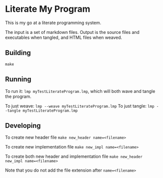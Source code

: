 # Literate My Program
This is my go at a literate programming system.  

The input is a set of markdown files. Output is the source files and executables when tangled, and HTML files when weaved.

## Building
`make`

## Running
To run it: `lmp myTestLiterateProgram.lmp`, which will both wave and
tangle the program.

To just weave: `lmp --weave myTestLiterateProgram.lmp`
To just tangle: `lmp --tangle myTestLiterateProgram.lmp`

## Developing
To create new header file
	`make new_header name=<filename>`

To create new implementation file
	`make new_impl name=<filename>`

To create both new header and implementation file
	`make new_header new_impl name=<filename>`

Note that you do not add the file extension after `name=<filename>`
